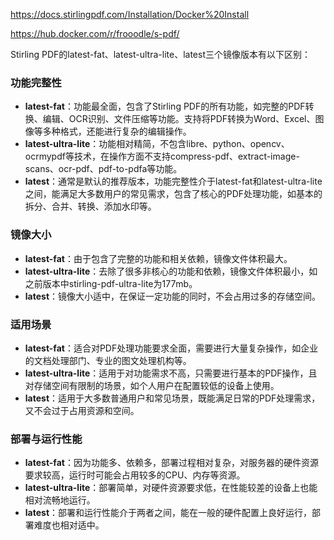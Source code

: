 https://docs.stirlingpdf.com/Installation/Docker%20Install


https://hub.docker.com/r/frooodle/s-pdf/


Stirling PDF的latest-fat、latest-ultra-lite、latest三个镜像版本有以下区别：

### 功能完整性
- **latest-fat**：功能最全面，包含了Stirling PDF的所有功能，如完整的PDF转换、编辑、OCR识别、文件压缩等功能。支持将PDF转换为Word、Excel、图像等多种格式，还能进行复杂的编辑操作。
- **latest-ultra-lite**：功能相对精简，不包含libre、python、opencv、ocrmypdf等技术，在操作方面不支持compress-pdf、extract-image-scans、ocr-pdf、pdf-to-pdfa等功能。
- **latest**：通常是默认的推荐版本，功能完整性介于latest-fat和latest-ultra-lite之间，能满足大多数用户的常见需求，包含了核心的PDF处理功能，如基本的拆分、合并、转换、添加水印等。

### 镜像大小
- **latest-fat**：由于包含了完整的功能和相关依赖，镜像文件体积最大。
- **latest-ultra-lite**：去除了很多非核心的功能和依赖，镜像文件体积最小，如之前版本中stirling-pdf-ultra-lite为177mb。
- **latest**：镜像大小适中，在保证一定功能的同时，不会占用过多的存储空间。

### 适用场景
- **latest-fat**：适合对PDF处理功能要求全面，需要进行大量复杂操作，如企业的文档处理部门、专业的图文处理机构等。
- **latest-ultra-lite**：适用于对功能需求不高，只需要进行基本的PDF操作，且对存储空间有限制的场景，如个人用户在配置较低的设备上使用。
- **latest**：适用于大多数普通用户和常见场景，既能满足日常的PDF处理需求，又不会过于占用资源和空间。

### 部署与运行性能
- **latest-fat**：因为功能多、依赖多，部署过程相对复杂，对服务器的硬件资源要求较高，运行时可能会占用较多的CPU、内存等资源。
- **latest-ultra-lite**：部署简单，对硬件资源要求低，在性能较差的设备上也能相对流畅地运行。
- **latest**：部署和运行性能介于两者之间，能在一般的硬件配置上良好运行，部署难度也相对适中。
